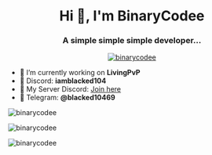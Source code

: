 <h1 align="center">Hi 👋, I'm BinaryCodee</h1>
<h3 align="center">A simple simple simple developer...</h3>

<p align="center">
  <a href="https://github.com/ryo-ma/github-profile-trophy">
    <img src="https://github-profile-trophy.vercel.app/?username=binarycodee" alt="binarycodee" />
  </a>
</p>

- 🔭 I’m currently working on **LivingPvP**  
- 🔗 Discord: **iamblacked104**  
- 🔗 My Server Discord: [Join here](https://discord.gg/BsYQhyv99j)  
- 🔗 Telegram: **@blacked10469**  

<p align="left">
  <img src="https://github-readme-stats.vercel.app/api/top-langs?username=binarycodee&show_icons=true&locale=en&layout=compact" alt="binarycodee" />
</p>

<p>
  <img align="center" src="https://github-readme-stats.vercel.app/api?username=binarycodee&show_icons=true&locale=en" alt="binarycodee" />
</p>

<p>
  <img align="center" src="https://github-readme-streak-stats.herokuapp.com/?user=binarycodee" alt="binarycodee" />
</p>
